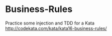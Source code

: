 # Business-Rules
Practice some injection and TDD for a Kata http://codekata.com/kata/kata16-business-rules/
